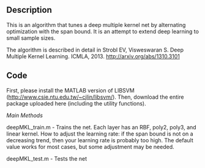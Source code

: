 Description
---

This is an algorithm that tunes a deep multiple kernel net by alternating optimization with the span bound. It is an attempt to extend deep learning to small sample sizes.

The algorithm is described in detail in Strobl EV, Visweswaran S. Deep Multiple Kernel Learning. ICMLA, 2013. http://arxiv.org/abs/1310.3101

Code
---

First, please install the MATLAB version of LIBSVM (http://www.csie.ntu.edu.tw/~cjlin/libsvm/). Then, download the entire package uploaded here (including the utility functions).

*Main Methods*

deepMKL_train.m - Trains the net. Each layer has an RBF, poly2, poly3, and linear kernel. How to adjust the learning rate: if the span bound is not on a decreasing trend, then your learning rate is probably too high. The default value works for most cases, but some adjustment may be needed.

deepMKL_test.m - Tests the net
